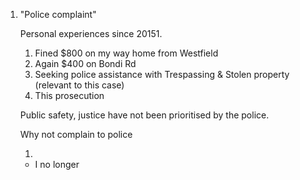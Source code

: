 1. "Police complaint"

    Personal experiences since 20151. 

      1. Fined $800 on my way home from Westfield
      2. Again $400 on Bondi Rd
      3. Seeking police assistance with Trespassing & Stolen property (relevant to this case)
      4. This prosecution

    Public safety, justice have not been prioritised by the police.

    Why not complain to police
    
      1. 
      - I no longer 